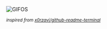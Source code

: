 <div align="justify">
<picture>
    <source media="(prefers-color-scheme: dark)" srcset="https://i.ibb.co/0jfhV2Dc/output-gif.gif">
    <source media="(prefers-color-scheme: light)" srcset="https://i.ibb.co/0jfhV2Dc/output-gif.gif">
    <img alt="GIFOS" src="https://i.ibb.co/0jfhV2Dc/output-gif.gif">
</picture>

<sub><i>inspired from [x0rzavi/github-readme-terminal](https://github.com/x0rzavi/github-readme-terminal)</i></sub>

</div>

<!-- Image deletion URL: https://ibb.co/Kj9Fzh0X/7f27ff39e688b501273927b592eca3dc -->